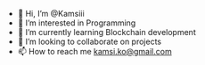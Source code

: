 - 👋 Hi, I’m @Kamsiii
- 👀 I’m interested in Programming
- 🌱 I’m currently learning Blockchain development
- 💞️ I’m looking to collaborate on projects
- 📫 How to reach me kamsi.ko@gmail.com

<!---
Kamsiii/Kamsiii is a ✨ special ✨ repository because its `README.md` (this file) appears on your GitHub profile.
You can click the Preview link to take a look at your changes.
--->
